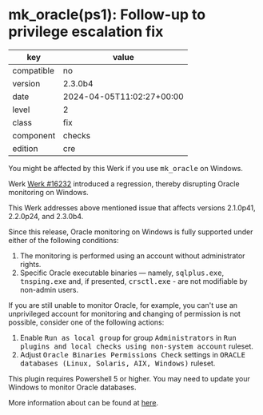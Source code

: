 [//]: # (werk v2)
# mk_oracle(ps1): Follow-up to privilege escalation fix

key        | value
---------- | ---
compatible | no
version    | 2.3.0b4
date       | 2024-04-05T11:02:27+00:00
level      | 2
class      | fix
component  | checks
edition    | cre

You might be affected by this Werk if you use <tt>mk_oracle</tt> on Windows.

Werk <a href="https://checkmk.com/werk/16232">Werk #16232</a> introduced a 
regression, thereby disrupting Oracle monitoring on Windows.

This Werk addresses above mentioned issue that affects versions 2.1.0p41, 
2.2.0p24, and 2.3.0b4.

Since this release, Oracle monitoring on Windows is fully supported under
either of the following conditions:
1. The monitoring is performed using an account without administrator rights.
2. Specific Oracle executable binaries — namely, <tt>sqlplus.exe</tt>,
<tt>tnsping.exe</tt> and, if presented, <tt>crsctl.exe</tt> - are not modifiable
by non-admin users.

If you are still unable to monitor Oracle, for example, you can't use an
unprivileged account for monitoring and changing of permission is not possible,
consider one of the following actions:
1. Enable <tt>Run as local group</tt> for group <tt>Administrators</tt> in
<tt>Run plugins and local checks using non-system account</tt> ruleset.
2. Adjust <tt>Oracle Binaries Permissions Check</tt> settings  in <tt>ORACLE databases (Linux,
Solaris, AIX, Windows)</tt> ruleset.

This plugin requires Powershell 5 or higher. You may need to update your Windows
to monitor Oracle databases.

More information about can be found at <a href="https://checkmk.atlassian.net/wiki/x/AQA1B">here</a>.
